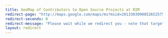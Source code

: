 ```yaml
---
title: GeoMap of Contributors to Open Source Projects at RIM
redirect-page: "http://maps.google.com/maps/ms?msid=201330309085265257594.0004d426f2e99e3a286e4&msa=0&ll=28.304381,16.875&spn=148.602484,11.953125"
redirect-seconds: 0
redirect-message: "Please wait while we redirect you - note that target URL may change in the future"
layout: redirect
---
```

